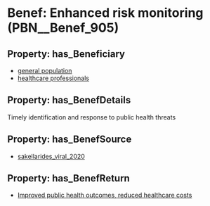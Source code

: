 # Benef: __Enhanced risk monitoring__ (PBN__Benef_905)

## Property: has_Beneficiary

* [general population](../Stakeholder/PBN__Stakeholder_9)
* [healthcare professionals](../Stakeholder/PBN__Stakeholder_32)

## Property: has_BenefDetails

Timely identification and response to public health threats

## Property: has_BenefSource

* [sakellarides_viral_2020](../Article/PBN__Article_183)

## Property: has_BenefReturn

* [Improved public health outcomes, reduced healthcare costs](../BenefReturn/PBN__BenefReturn_986)

